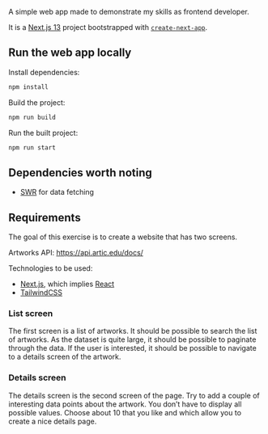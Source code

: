 A simple web app made to demonstrate my skills as frontend developer.

It is a [Next.js 13](https://nextjs.org/) project bootstrapped with [`create-next-app`](https://github.com/vercel/next.js/tree/canary/packages/create-next-app).

## Run the web app locally

Install dependencies:

```sh
npm install
```

Build the project:

```sh
npm run build
```

Run the built project:

```sh
npm run start
```

## Dependencies worth noting

- [SWR](https://swr.vercel.app/) for data fetching

## Requirements

The goal of this exercise is to create a website that has two screens.

Artworks API: https://api.artic.edu/docs/

Technologies to be used:

- [Next.js](https://nextjs.org/), which implies [React](https://reactjs.org/)
- [TailwindCSS](https://tailwindcss.com/)

### List screen

The first screen is a list of artworks. It should be possible to search the list of
artworks. As the dataset is quite large, it should be possible to paginate through the
data. If the user is interested, it should be possible to navigate to a details screen of
the artwork.

### Details screen

The details screen is the second screen of the page. Try to add a couple of
interesting data points about the artwork. You don’t have to display all possible
values. Choose about 10 that you like and which allow you to create a nice details
page.
